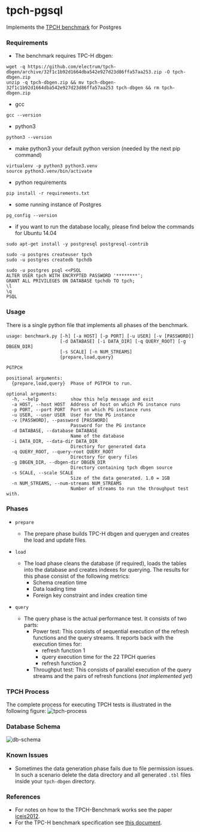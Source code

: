 # tpch-pgsql
Implements the [TPCH benchmark](http://www.tpc.org/tpch/) for Postgres

### Requirements
* The benchmark requires TPC-H dbgen:

```
wget -q https://github.com/electrum/tpch-dbgen/archive/32f1c1b92d1664dba542e927d23d86ffa57aa253.zip -O tpch-dbgen.zip
unzip -q tpch-dbgen.zip && mv tpch-dbgen-32f1c1b92d1664dba542e927d23d86ffa57aa253 tpch-dbgen && rm tpch-dbgen.zip
```

* gcc
```
gcc --version
```
* python3
```
python3 --version
```
* make python3 your default python version (needed by the next pip command)
```
virtualenv -p python3 python3.venv
source python3.venv/bin/activate
```
* python requirements
```
pip install -r requirements.txt
```
* some running instance of Postgres
```
pg_config --version
```
* if you want to run the database locally, please find below the commands for Ubuntu 14.04
```
sudo apt-get install -y postgresql postgresql-contrib

sudo -u postgres createuser tpch
sudo -u postgres createdb tpchdb

sudo -u postgres psql <<PSQL
ALTER USER tpch WITH ENCRYPTED PASSWORD '********';
GRANT ALL PRIVILEGES ON DATABASE tpchdb TO tpch;
\l
\q
PSQL
```

### Usage
There is a single python file that implements all phases of the benchmark.

```
usage: benchmark.py [-h] [-a HOST] [-p PORT] [-u USER] [-v [PASSWORD]]
                    [-d DATABASE] [-i DATA_DIR] [-q QUERY_ROOT] [-g DBGEN_DIR]
                    [-s SCALE] [-n NUM_STREAMS]
                    {prepare,load,query}

PGTPCH

positional arguments:
  {prepare,load,query}  Phase of PGTPCH to run.

optional arguments:
  -h, --help            show this help message and exit
  -a HOST, --host HOST  Address of host on which PG instance runs
  -p PORT, --port PORT  Port on which PG instance runs
  -u USER, --user USER  User for the PG instance
  -v [PASSWORD], --password [PASSWORD]
                        Password for the PG instance
  -d DATABASE, --database DATABASE
                        Name of the database
  -i DATA_DIR, --data-dir DATA_DIR
                        Directory for generated data
  -q QUERY_ROOT, --query-root QUERY_ROOT
                        Directory for query files
  -g DBGEN_DIR, --dbgen-dir DBGEN_DIR
                        Directory containing tpch dbgen source
  -s SCALE, --scale SCALE
                        Size of the data generated. 1.0 = 1GB
  -n NUM_STREAMS, --num-streams NUM_STREAMS
                        Number of streams to run the throughput test with.
```

### Phases
* `prepare`
  * The prepare phase builds TPC-H dbgen and querygen and creates the load and update files. 

* `load`
  * The load phase cleans the database (if required), loads the tables into the database and 
creates indexes for querying. The results for this phase consist of the following metrics:
    * Schema creation time
    * Data loading time
    * Foreign key constraint and index creation time

* `query`
  * The query phase is the actual performance test. It consists of two parts:
    * Power test: This consists of sequential execution of the refresh functions and the query streams. It reports back with the execution times for:
        * refresh function 1
        * query execution time for the 22 TPCH queries
        * refresh function 2
    * Throughput test: This consists of parallel execution of the query streams and the pairs of refresh functions (*not implemented yet*)

### TPCH Process
The complete process for executing TPCH tests is illustrated in the following figure:
![tpch-process](images/tpch_process.png "TPCH Benchmark Process")

### Database Schema
![db-schema](images/TPC-H_Datamodel.png "TPCH Database Schema")

### Known Issues
* Sometimes the data generation phase fails due to file permission issues. In such a scenario delete the data directory and all generated `.tbl` files inside your `tpch-dbgen` directory.

### References

* For notes on how to the TPCH-Benchmark works see the paper [iceis2012](https://github.com/Data-Science-Platform/tpch-pgsql/blob/master/iceis2012.pdf).
* For the TPC-H benchmark specification see [this document](http://www.tpc.org/tpc_documents_current_versions/pdf/tpc-h_v2.17.3.pdf).
